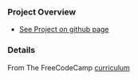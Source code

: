 ### Project Overview
- [See Project on github page](https://katipoglumustafa.github.io/teslaTributePageVersion2/)

### Details
From The FreeCodeCamp [curriculum](https://www.freecodecamp.org/challenges/build-a-tribute-page)


